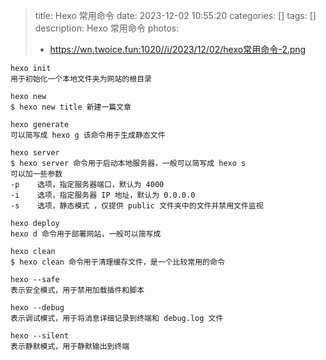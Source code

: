 > title: Hexo 常用命令
> date: 2023-12-02 10:55:20
> categories: []
> tags: []
> description: Hexo 常用命令
> photos:
>
> * https://wn.twoice.fun:1020//i/2023/12/02/hexo常用命令-2.png

```
hexo init
用于初始化一个本地文件夹为网站的根目录

hexo new
$ hexo new title 新建一篇文章

hexo generate
可以简写成 hexo g 该命令用于生成静态文件

hexo server
$ hexo server 命令用于启动本地服务器，一般可以简写成 hexo s
可以加一些参数
-p    选项，指定服务器端口，默认为 4000
-i    选项，指定服务器 IP 地址，默认为 0.0.0.0
-s    选项，静态模式 ，仅提供 public 文件夹中的文件并禁用文件监视

hexo deploy
hexo d 命令用于部署网站，一般可以简写成

hexo clean
$ hexo clean 命令用于清理缓存文件，是一个比较常用的命令

hexo --safe
表示安全模式，用于禁用加载插件和脚本

hexo --debug
表示调试模式，用于将消息详细记录到终端和 debug.log 文件

hexo --silent
表示静默模式，用于静默输出到终端
```